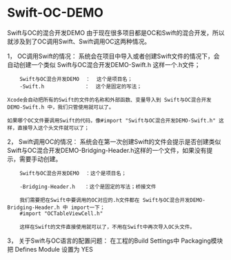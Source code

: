# Swift-OC-DEMO
Swift与OC的混合开发DEMO
由于现在很多项目都是OC和Swift的混合开发，所以就涉及到了OC调用Swift、Swift调用OC这两种情况。
 
 1，   OC调用Swift的情况：
    系统会在项目中导入或者创建Swift文件的情况下，会自动创建一个类似 Swift与OC混合开发DEMO-Swift.h 这样一个.h文件；
        
        Swift与OC混合开发DEMO  ：  这个是项目名；
        -Swift.h             ：  这个是固定的写法；
 
    Xcode会自动把所有的Swift的文件的名称和外部函数、变量导入到 Swift与OC混合开发DEMO-Swift.h 中，我们只管使用就可以了。
 
    如果哪个OC文件要调用Swift的代码，像#import "Swift与OC混合开发DEMO-Swift.h" 这样，直接导入这个头文件就可以了；

 2，  Swift调用OC的情况：
    系统会在第一次创建Swift的文件会提示是否创建类似 Swift与OC混合开发DEMO-Bridging-Header.h这样的一个文件，如果没有提示，需要手动创建。
    
        Swift与OC混合开发DEMO  ：这个是项目名；
 
        -Bridging-Header.h   ：这个是固定的写法；桥接文件
 
        我们需要把在Swift中要调用的OC对应的.h文件都在 Swift与OC混合开发DEMO-Bridging-Header.h 中 import一下；
        #import "OCTableViewCell.h"
    
        这样在Swift的文件直接使用就可以了，不用在Swift中再次导入OC头文件。
    
 
 3，  关于Swift与OC语言的配置问题：
    在工程的Build Settings中  Packaging模块把 Defines Module 设置为 YES
